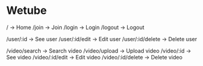 # Wetube

/ -> Home
/join -> Join
/login -> Login
/logout -> Logout

/user/:id -> See user
/user/:id/edit -> Edit user
/user/:id/delete -> Delete user

/video/search -> Search video
/video/upload -> Upload video
/video/:id -> See video
/video/:id/edit -> Edit video
/video/:id/delete -> Delete video
